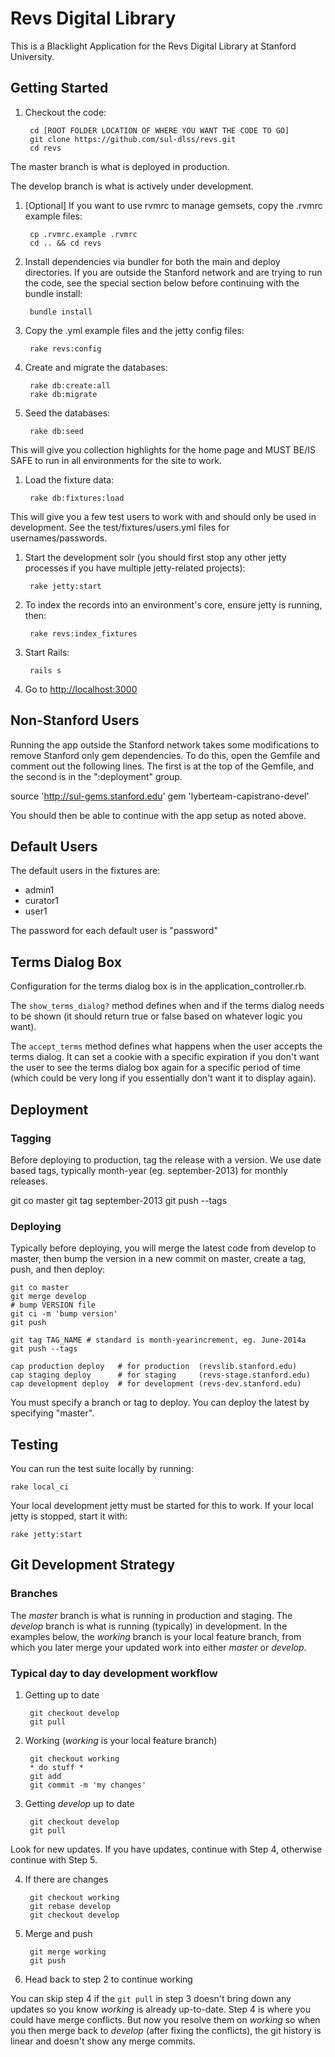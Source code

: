 # Revs Digital Library

This is a Blacklight Application for the Revs Digital Library at Stanford University.

## Getting Started

1. Checkout the code:

        cd [ROOT FOLDER LOCATION OF WHERE YOU WANT THE CODE TO GO]
        git clone https://github.com/sul-dlss/revs.git
        cd revs

  The master branch is what is deployed in production.

  The develop branch is what is actively under development.  

1. [Optional] If you want to use rvmrc to manage gemsets, copy the .rvmrc example files:

        cp .rvmrc.example .rvmrc
        cd .. && cd revs

1. Install dependencies via bundler for both the main and deploy directories.  If you are outside the Stanford network
and are trying to run the code, see the special section below before continuing with the bundle install:

        bundle install

1. Copy the .yml example files and the jetty config files:

        rake revs:config

1. Create and migrate the databases:

        rake db:create:all
        rake db:migrate

1. Seed the databases:

        rake db:seed

  This will give you collection highlights for the home page and MUST BE/IS SAFE to run in all environments for the site to work.

1. Load the fixture data:

        rake db:fixtures:load

  This will give you a few test users to work with and should only be used in development.
  See the test/fixtures/users.yml files for usernames/passwords.  

1. Start the development solr (you should first stop any other jetty processes if you have
   multiple jetty-related projects):

        rake jetty:start

1. To index the records into an environment's core, ensure jetty is running, then:

        rake revs:index_fixtures

1. Start Rails:

        rails s

1. Go to <http://localhost:3000>

## Non-Stanford Users

Running the app outside the Stanford network takes some modifications to remove Stanford only gem dependencies.  To do this, open 
the Gemfile and comment out the following lines.  The first is at the top of the Gemfile, and the second is in the ":deployment" group.

source 'http://sul-gems.stanford.edu'
gem 'lyberteam-capistrano-devel'

You should then be able to continue with the app setup as noted above.

## Default Users

The default users in the fixtures are:

* admin1
* curator1
* user1

The password for each default user is "password"


## Terms Dialog Box

Configuration for the terms dialog box is in the application_controller.rb.

The `show_terms_dialog?` method defines when and if the terms dialog needs to be shown
(it should return true or false based on whatever logic you want).

The `accept_terms` method defines what happens when the user accepts the terms dialog.
It can set a cookie with a specific expiration if you don't
want the user to see the terms dialog box again for a specific period of time (which could be very long if you essentially don't want it to display again).


## Deployment

### Tagging

Before deploying to production, tag the release with a version.  We use date based tags, typically month-year (eg. september-2013) for monthly releases.

  git co master
  git tag september-2013
  git push --tags


### Deploying

Typically before deploying, you will merge the latest code from develop to master, then bump the version in a new commit on master, create a tag, push, and then deploy:

    git co master
    git merge develop
    # bump VERSION file
    git ci -m 'bump version'
    git push

    git tag TAG_NAME # standard is month-yearincrement, eg. June-2014a
    git push --tags

    cap production deploy   # for production  (revslib.stanford.edu)
    cap staging deploy      # for staging     (revs-stage.stanford.edu)
    cap development deploy  # for development (revs-dev.stanford.edu)

You must specify a branch or tag to deploy.  You can deploy the latest by specifying "master".

## Testing

You can run the test suite locally by running:

    rake local_ci

Your local development jetty must be started for this to work.  If your local jetty is stopped, start it with:

    rake jetty:start

## Git Development Strategy


### Branches

The *master* branch is what is running in production and staging.
The *develop* branch is what is running (typically) in development.
In the examples below, the *working* branch is your local feature branch,
from which you later merge your updated work into either *master* or *develop*.

### Typical day to day development workflow

1. Getting up to date

        git checkout develop
        git pull  

2. Working (*working* is your local feature branch)

        git checkout working
        * do stuff *
        git add
        git commit -m 'my changes'

3. Getting *develop* up to date

        git checkout develop
        git pull

  Look for new updates. If you have updates, continue with Step 4, otherwise continue with Step 5.

4. If there are changes

        git checkout working
        git rebase develop
        git checkout develop

5. Merge and push

        git merge working
        git push

6. Head back to step 2 to continue working

  You can skip step 4 if the `git pull` in step 3 doesn't bring down any updates so you know *working* is already up-to-date. 
  Step 4 is where you could have merge conflicts. But now you resolve them on *working* so when you then merge back to *develop* (after fixing the conflicts), 
  the git history is linear and doesn't show any merge commits.  
